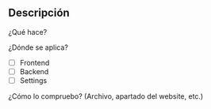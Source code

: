 ## Descripción
¿Qué hace?

¿Dónde se aplica?

- [ ] Frontend
- [ ] Backend
- [ ] Settings

¿Cómo lo compruebo?
(Archivo, apartado del website, etc.)
